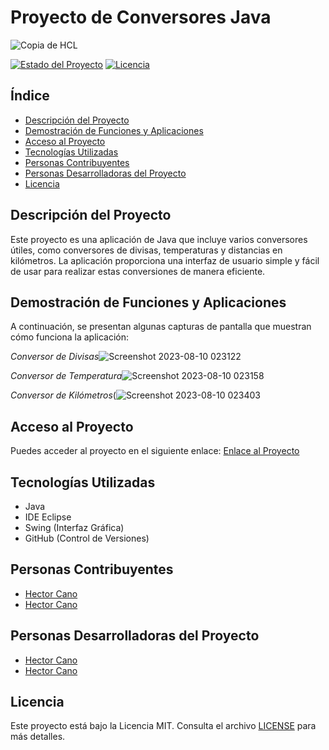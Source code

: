 # Proyecto de Conversores Java
![Copia de HCL](https://github.com/HectorCano1411/Conversores-Java/assets/123791914/2a6c9232-5b8b-4430-952b-d3e1e92b94aa)


[![Estado del Proyecto](https://img.shields.io/badge/Estado-En%20Progreso-brightgreen)]([link-a-tu-proyecto](https://github.com/HectorCano1411/Conversores-Java))
[![Licencia](https://img.shields.io/badge/Licencia-MIT-blue)](link-a-licencia)

## Índice

- [Descripción del Proyecto](#descripción-del-proyecto)
- [Demostración de Funciones y Aplicaciones](#demostración-de-funciones-y-aplicaciones)
- [Acceso al Proyecto](#acceso-al-proyecto)
- [Tecnologías Utilizadas](#tecnologías-utilizadas)
- [Personas Contribuyentes](#personas-contribuyentes)
- [Personas Desarrolladoras del Proyecto](#personas-desarrolladoras-del-proyecto)
- [Licencia](#licencia)

## Descripción del Proyecto

Este proyecto es una aplicación de Java que incluye varios conversores útiles, como conversores de divisas, temperaturas y distancias en kilómetros. La aplicación proporciona una interfaz de usuario simple y fácil de usar para realizar estas conversiones de manera eficiente.

## Demostración de Funciones y Aplicaciones

A continuación, se presentan algunas capturas de pantalla que muestran cómo funciona la aplicación:

*Conversor de Divisas*![Screenshot 2023-08-10 023122](https://github.com/HectorCano1411/Conversores-Java/assets/123791914/9122e3bf-6570-421e-b206-a265a1d635f9)

*Conversor de Temperatura*![Screenshot 2023-08-10 023158](https://github.com/HectorCano1411/Conversores-Java/assets/123791914/65152fac-58d3-4aaf-a735-fb3d45b5b817)

*Conversor de Kilómetros*(![Screenshot 2023-08-10 023403](https://github.com/HectorCano1411/Conversores-Java/assets/123791914/4a6973cb-f10b-4cc9-acfb-bc1026ae532b)

## Acceso al Proyecto

Puedes acceder al proyecto en el siguiente enlace: [Enlace al Proyecto](https://github.com/HectorCano1411/Conversores-Java)

## Tecnologías Utilizadas

- Java
- IDE Eclipse
- Swing (Interfaz Gráfica)
- GitHub (Control de Versiones)

## Personas Contribuyentes

- [Hector Cano](https://github.com/HectorCano1411)
- [Hector Cano](https://github.com/HectorCano1411)

## Personas Desarrolladoras del Proyecto

- [Hector Cano](https://github.com/HectorCano1411)
- [Hector Cano](https://github.com/HectorCano1411)

## Licencia

Este proyecto está bajo la Licencia MIT. Consulta el archivo [LICENSE](link-a-licencia) para más detalles.
